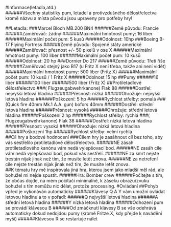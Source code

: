 #Informace(letadla,atd.)<br>
######Všechny statistiky pum, letadel a protivzdušného dělostřelectva kromě názvu a místa původu jsou upraveny pro potřeby hry! 

##Letadla:
###Marcel Bloch MB.200 BN4
######Země původu: Francie
######Zaměřovač: žádný
######Maximální hmotnost pumy: 16 liber 
######Maximální počet pum: 5 kusů
######Odolnost: 10hp
###Boeing B-17 Flying Fortress 
######Země původu: Spojené státy americké
######Zaměřovač:  přesnost +/- 50 pixelů v ose X
######Maximální hmotnost pumy: 100 liber
######Maximální počet pum: 10 kusů
######Odolnost: 20 hp
###Dornier Do 217
######Země původu: Třetí říše
######Zaměřovač stejný jako B17 (u Fritz X není třeba, takže ani není vidět)
######Maximální hmotnost pumy: 500 liber (Fritz X)
######Maximální počet pum: 10 kusů / 1 Fritz X
######Odolnost 15 hp
##Pumy
######16 liber
######100 liber
######500 liber (Fritz X)
##Protiletadlové dělostřelectvo
###( Flugzeugabwehrkanone) Flak 88
######Dostřel: nejvyšší letová hladina
######Přesnost: nízká
######Ohrožuje: nejvyšší letová hladina
######Poškození: 5 hp 
######Rychlost střelby: pomalá
###(Quick fire 40mm Mk.1 A.A. gun) bofors 40mm
######Dostřel: střední letová hladina
######Prěsnost: vysoká
######Ohrožuje: střední letová hladina
######Poškození 2 hp
######Rychlost střelby: rychlá
###( Flugzeugabwehrkanone) Flak 38
######Dostřel: nízká letová hladina
######Přesnost: vysoká
######Ohrožuje: nízká letová hladina
######Poškození 1hp
######Rychlost střelby: velmi rychlá	
##Cíl hry a bodové hodnocení
###Cílem hry je zasáhnout cíl bez toho, aby vás sestřelilo protiletadlové dělostřelectvo.
######NE zásah protiletadlového kanónu vám nedá vylepšovací bod.
######NE zasáh cíle vám nedá vylepšovací bod, pokud vás sestřelí.
######NE za smrt nejste trestán nijak jinak než tím, že musíte letět znova.
######NE za netrefení cíle nejste trestán nijak jinak než tím, že musíte letět znova.	
##K tématu hry mě inspirovala jiná hra, kterou jsem jako mladší měl rád, ale bohužel mi nejde spustit.
######Hra: Bomber crew
######Počítejte s tím, že občas dojde, na mém počítači minimálně, k záseku obrazu/zvuku bohužel s tím nemůžu nic dělat, protože processing.
#Ovládání
##Pohyb vpřed je vykonáván automaticky
######Klávesy Q A Y vám umožní ovládat letovou hladinu a to v pořadí:
######Q nejvyšší letová hladina
######A střední letová hladina
######Y nízká letová hladina
######Odhození pum se provádí klávesou B
######Od zmáčknutí klávesy B se vše odehrává automaticky dokud nedojdou pumy (kromě Fritze X, kdy přejde k navádění myší)
######Klávesou R se restartuje nálet
